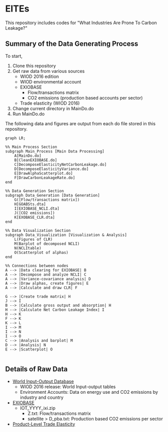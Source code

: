 # EITEs

This repository includes codes for "What Industries Are Prone To Carbon Leakage?"

## Summary of the Data Generating Process

To start, 
1. Clone this repository
2. Get raw data from various sources
   - WIOD 2016 edition
   - WIOD environmental account
   - EXIOBASE
        - Flow/transactions matrix
        - CO2 emissions (production based accounts per sector)
   - Trade elasticity (WIOD 2016)
3. Change current directory in MainDo.do
4. Run MainDo.do

The following data and figures are output from each do file stored in this repository.

```mermaid
graph LR;

%% Main Process Section
subgraph Main_Process [Main Data Processing]
    A[MainDo.do]
    B[CleanEXIOBASE.do]
    C[DecomposeElasticityNetCarbonLeakage.do]
    D[DecomposeElasticityVariance.do]
    E[DrawAlphaScatterplot.do]
    F[DrawCarbonLeakageRate.do]
end

%% Data Generation Section
subgraph Data_Generation [Data Generation]
    G([Flow/transactions matrix])
    H[GOABSts.dta]
    I[EXIOBASE_NCLI.dta]
    J([CO2 emissions])
    K[EXOBASE_CLR.dta]
end

%% Data Visualization Section
subgraph Data_Visualization [Visualization & Analysis]
    L(Figures of CLR)
    M(Barplot of decomposed NCLI)
    N(NCLItable)
    O(Scatterplot of alphas)
end

%% Connections between nodes
A --> |Data clearing for EXIOBASE| B
A --> |Decompose and analyze NCLI| C
A --> |Variance-covariance analysis| D
A --> |Draw alphas, create figures| E
A --> |Calculate and draw CLR| F

G --> |Create trade matrix| H
J --> I
B --> |Calculate gross output and absorption| H
H --> |Calculate Net Carbon Leakage Index| I
H --> K
F --> K
K --> L
I --> M
I --> N
I --> O
C --> |Analysis and barplot| M
D --> |Analysis| N
E --> |Scatterplot| O
   
```

##  Details of Raw Data

* [World Input-Output Database](https://www.rug.nl/ggdc/valuechain/wiod/wiod-2016-release)
  *  WIOD 2016 release: World Input-output tables
  *  Environment Accounts: Data on energy use and CO2 emissions by industry and country
* [EXIOBASE](https://www.exiobase.eu/)
  * IOT_YYYY_ixi.zip
    * Z.txt: Flow/transactions matrix
    * satellite > D_pba.txt: Production based CO2 emissions per sector
* [Product-Level Trade Elasticity](https://sites.google.com/view/product-level-trade-elasticity)
